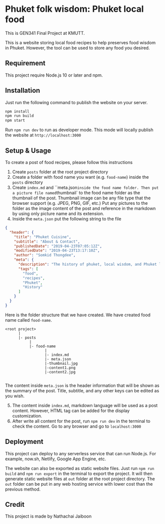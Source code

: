 # Phuket folk wisdom: Phuket local food

This is GEN341 Final Project at KMUTT.

This is a website storing local food recipes to help preserves food wisdom in Phuket. However, the tool can be used to store any food you desired.

## Requirement

This project require Node.js 10 or later and npm.

## Installation

Just run the following command to publish the website on your server.

```bash
npm install
npm run build
npm start
```

Run `npm run dev` to run as developer mode. This mode will locally publish the website at `http://localhost:3000`

## Setup & Usage

To create a post of food recipes, please follow this instructions

1. Create `posts` folder at the root project directory
2. Create a folder with food name you want (e.g. `food-name`) inside the `posts` directory
3. Create `index.md` and ``meta.json` inside the food name folder. Then put a picture file named `thumbnail` to the food name folder as the thumbnail of the post. Thumbnail image can be any file type that the browser support (e.g. JPEG, PNG, GIF, etc.) Put any pictures to the folder as the image content of the post and reference in the markdown by using only picture name and its extension.
4. Inside the `meta.json` put the following string to the file

```json
{
  "header": {
    "title": "Phuket Cuisine",
    "subtitle": "About & Contact",
    "publishedDate": "2019-04-23T07:05:12Z",
    "modifiedDate": "2019-04-23T13:17:10Z",
    "author": "Somkid Thongdee",
    "meta": {
      "description": "The history of phuket, local wisdom, and Phuket local food",
      "tags": [
        "food",
        "recipes",
        "Phuket",
        "History"
      ]
    }
  }
}
```

Here is the folder structure that we have created. We have created food name called `food-name`.

```
<root project>
      |
      |- posts
           |
           |- food-name
                  |
                  |- index.md
                  |- meta.json
                  |-thumbnail.jpg
                  |-content1.png
                  |-content2.jpg
                     
```

The content inside `meta.json` is the header information that will be shown as the summary of the post. Title, subtitle, and any other keys can be edited as you wish.

5. The content inside `index.md`, markdown language will be used as a post content. However, HTML tag can be added for the display customization.
6. After write all content for the post, run `npm run dev` in the terminal to check the content. Go to any browser and go to `localhost:3000`

## Deployment

This project can deploy to any serverless service that can run Node.js. For example, now.sh, Netlify, Google App Engine, etc.

The website can also be exported as static website files. Just run `npm run build` and `npm run export` in the terminal to export the project. It will then generate static website files at `out` folder at the root project directory. The `out` folder can be put in any web hosting service with lower cost than the previous method.

## Credit

This project is made by Nathachai Jaiboon
